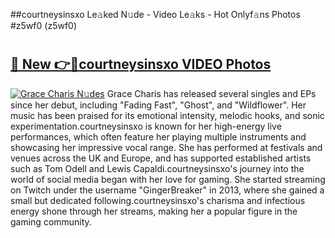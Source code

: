 ##courtneysinsxo Le𝚊ked N𝚞de - Video Le𝚊ks - Hot Onlyf𝚊ns Photos #z5wf0 (z5wf0)

# <h2><a href="https://mediaupload.pro?title=courtneysinsxo&ref=9FEB">🔗 New 👉🔴courtneysinsxo VIDEO Photos</a></h2>

[![Grace Charis N𝚞des](https://i.imgur.com/rIISA9y.gif)](https://mediaupload.pro?title=courtneysinsxo&ref=9FEB)
Grace Charis has released several singles and EPs since her debut, including "Fading Fast", "Ghost", and "Wildflower". Her music has been praised for its emotional intensity, melodic hooks, and sonic experimentation.courtneysinsxo is known for her high-energy live performances, which often feature her playing multiple instruments and showcasing her impressive vocal range. She has performed at festivals and venues across the UK and Europe, and has supported established artists such as Tom Odell and Lewis Capaldi.courtneysinsxo's journey into the world of social media began with her love for gaming. She started streaming on Twitch under the username "GingerBreaker" in 2013, where she gained a small but dedicated following.courtneysinsxo's charisma and infectious energy shone through her streams, making her a popular figure in the gaming community.